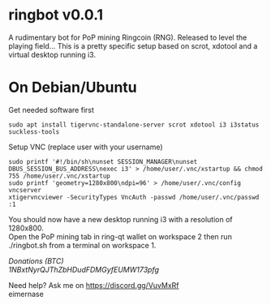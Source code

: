 # ringbot v0.0.1
A rudimentary bot for PoP mining Ringcoin (RNG). Released to level the playing field...
This is a pretty specific setup based on scrot, xdotool and a virtual desktop running i3.

# On Debian/Ubuntu
Get needed software first  
```
sudo apt install tigervnc-standalone-server scrot xdotool i3 i3status suckless-tools
```

Setup VNC  (replace user with your username)  
```
sudo printf '#!/bin/sh\nunset SESSION_MANAGER\nunset DBUS_SESSION_BUS_ADDRESS\nexec i3' > /home/user/.vnc/xstartup && chmod 755 /home/user/.vnc/xstartup  
sudo printf 'geometry=1280x800\ndpi=96' > /home/user/.vnc/config  
vncserver  
xtigervncviewer -SecurityTypes VncAuth -passwd /home/user/.vnc/passwd :1
```

You should now have a new desktop running i3 with a resolution of 1280x800.  
Open the PoP mining tab in ring-qt wallet on workspace 2 then run ./ringbot.sh from a terminal on workspace 1.

*Donations (BTC)  
1NBxtNyrQJThZbHDudFDMGyfEUMW173pfg*

Need help? Ask me on https://discord.gg/VuvMxRf  
eimernase
